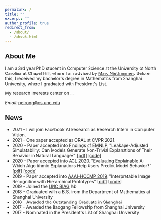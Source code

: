 ```yaml
---
permalink: /
title: ""
excerpt: ""
author_profile: true
redirect_from: 
  - /about/
  - /about.html
---
```


<!---
<p align="center">
  <img src="https://github.com/peirong9702/peirong.github.io/images/me.jpg" alt="Photo" style="width: 300px;"/> 
</p>
-->

## About Me

I am a 3rd year PhD student in Computer Science at the University of North Carolina at Chapel Hill, where I am advised by [Marc Niethammer](https://biag.cs.unc.edu/author/marc-niethammer/). Before this, I received my bachelor's degree in Mathematics from Shanghai University, where I graduated with President's List. 

My research interests center on ...

*Email:* peirong@cs.unc.edu

## News
* 2021 - I will join Facebook AI Research as Research Intern in Computer Vision.
* 2021 - One paper accepted as ORAL at CVPR 2021. 
* 2020 - Paper accepted into [Findings of EMNLP](https://2020.emnlp.org/), "Leakage-Adjusted Simulatability: Can Models Generate Non-Trivial Explanations of Their Behavior in Natural Language?" [[pdf]](https://arxiv.org/abs/2010.04119) [[code]](https://github.com/peterbhase/LAS-NL-Explanations)
* 2020 - Paper accepted into [ACL 2020](https://acl2020.org/), "Evaluating Explainable AI: Which Algorithmic Explanations Help Users Predict Model Behavior?"  [[pdf]](https://arxiv.org/abs/2005.01831) [[code]](https://github.com/peterbhase/InterpretableNLP-ACL2020)
* 2019 - Paper accepted into [AAAI-HCOMP 2019](https://www.humancomputation.com/), "Interpretable Image Recognition with Hierarchical Prototypes" [[pdf]](https://arxiv.org/abs/1906.10651) [[code]](https://github.com/peterbhase/interpretable-image)
* 2019 - Joined the [UNC BIAG](https://biag.cs.unc.edu/) lab
* 2018 - Graduated with a B.S. from the Department of Mathematics at Shanghai University
* 2018 - Awarded the Outstanding Graduate in Shanghai
* 2017 - Awarded the Baogang Fellowship from Shanghai University
* 2017 - Nominated in the President's List of Shanghai University 

